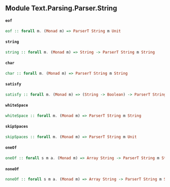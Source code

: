 ## Module Text.Parsing.Parser.String

#### `eof`

``` purescript
eof :: forall m. (Monad m) => ParserT String m Unit
```

#### `string`

``` purescript
string :: forall m. (Monad m) => String -> ParserT String m String
```

#### `char`

``` purescript
char :: forall m. (Monad m) => ParserT String m String
```

#### `satisfy`

``` purescript
satisfy :: forall m. (Monad m) => (String -> Boolean) -> ParserT String m String
```

#### `whiteSpace`

``` purescript
whiteSpace :: forall m. (Monad m) => ParserT String m String
```

#### `skipSpaces`

``` purescript
skipSpaces :: forall m. (Monad m) => ParserT String m Unit
```

#### `oneOf`

``` purescript
oneOf :: forall s m a. (Monad m) => Array String -> ParserT String m String
```

#### `noneOf`

``` purescript
noneOf :: forall s m a. (Monad m) => Array String -> ParserT String m String
```


